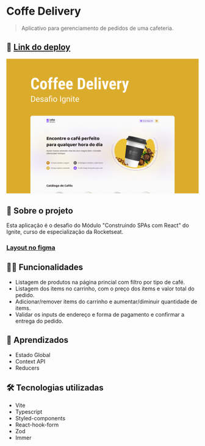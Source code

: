 # Coffe Delivery

> Aplicativo para gerenciamento de pedidos de uma cafeteria.

## 📲 [Link do deploy](https://coffe-delivery-chi.vercel.app/)

![Capa](./public/capa.png)

## 📑 Sobre o projeto

Esta aplicação é o desafio do Módulo "Construindo SPAs com React" do Ignite, curso de especialização da Rocketseat.

### [Layout no figma](<https://www.figma.com/file/f89VcLKSllyuNUktm08p4r/Coffee-Delivery-(Copy)?node-id=0%3A1>)

## ✍🏻 Funcionalidades

- Listagem de produtos na página princial com filtro por tipo de café.
- Listagem dos items no carrinho, com o preço dos items e valor total do pedido.
- Adicionar/remover items do carrinho e aumentar/diminuir quantidade de items.
- Validar os inputs de endereço e forma de pagamento e confirmar a entrega do pedido.

## 🧠 Aprendizados

- Estado Global
- Context API
- Reducers

## 🛠 Tecnologias utilizadas

- Vite
- Typescript
- Styled-components
- React-hook-form
- Zod
- Immer

